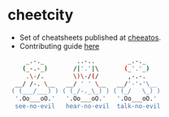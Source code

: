 # cheetcity
- Set of cheatsheets published at [cheeatos](https://dejanu.github.io/cheeatos/).
- Contributing guide [here](CONTRIBUTING.md)

```bash
     _.-._         ..-..         _.-._
    (_-.-_)       /|'.'|\       (_'.'_)
     .\-/.        \)\-/(/        ,-.-.
  __/ /-. \__   __/ ' ' \__   __/'-'-'\__
 ( (___/___) ) ( (_/-._\_) ) ( (_/   \_) )
  '.Oo___oO.'   '.Oo___oO.'   '.Oo___oO.'
  see-no-evil   hear-no-evil  talk-no-evil

```